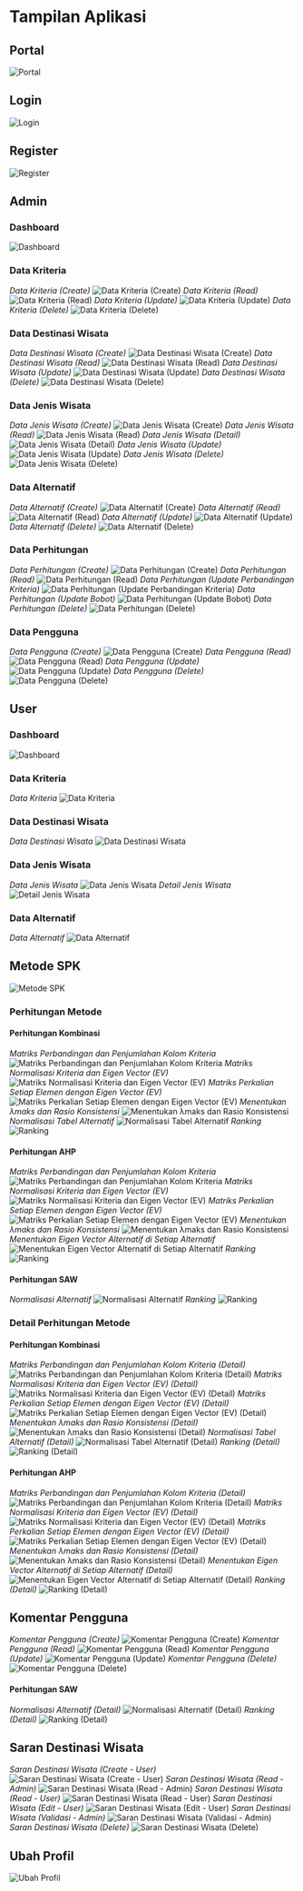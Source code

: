# Tampilan Aplikasi

## Portal

![Portal](/screenshoot/Portal.png)

## Login

![Login](/screenshoot/Login.png)

## Register

![Register](/screenshoot/Register.png)

## Admin

### Dashboard

![Dashboard](/screenshoot/Admin%20-%20Dashboard.png)

### Data Kriteria

_Data Kriteria (Create)_
![Data Kriteria (Create)](</screenshoot/Admin%20-%20Data%20Kriteria%20(Create).png>)
_Data Kriteria (Read)_
![Data Kriteria (Read)](</screenshoot/Admin%20-%20Data%20Kriteria%20(Read).png>)
_Data Kriteria (Update)_
![Data Kriteria (Update)](</screenshoot/Admin%20-%20Data%20Kriteria%20(Update).png>)
_Data Kriteria (Delete)_
![Data Kriteria (Delete)](</screenshoot/Admin%20-%20Data%20Kriteria%20(Delete).png>)

### Data Destinasi Wisata

_Data Destinasi Wisata (Create)_
![Data Destinasi Wisata (Create)](</screenshoot/Admin%20-%20Data%20Destinasi%20Wisata%20(Create).png>)
_Data Destinasi Wisata (Read)_
![Data Destinasi Wisata (Read)](</screenshoot/Admin%20-%20Data%20Destinasi%20Wisata%20(Read).png>)
_Data Destinasi Wisata (Update)_
![Data Destinasi Wisata (Update)](</screenshoot/Admin%20-%20Data%20Destinasi%20Wisata%20(Update).png>)
_Data Destinasi Wisata (Delete)_
![Data Destinasi Wisata (Delete)](</screenshoot/Admin%20-%20Data%20Destinasi%20Wisata%20(Delete).png>)

### Data Jenis Wisata

_Data Jenis Wisata (Create)_
![Data Jenis Wisata (Create)](</screenshoot/Admin%20-%20Data%20Jenis%20Wisata%20(Create).png>)
_Data Jenis Wisata (Read)_
![Data Jenis Wisata (Read)](</screenshoot/Admin%20-%20Data%20Jenis%20Wisata%20(Read).png>)
_Data Jenis Wisata (Detail)_
![Data Jenis Wisata (Detail)](</screenshoot/Admin%20-%20Data%20Jenis%20Wisata%20(Detail).png>)
_Data Jenis Wisata (Update)_
![Data Jenis Wisata (Update)](</screenshoot/Admin%20-%20Data%20Jenis%20Wisata%20(Update).png>)
_Data Jenis Wisata (Delete)_
![Data Jenis Wisata (Delete)](</screenshoot/Admin%20-%20Data%20Jenis%20Wisata%20(Delete).png>)

### Data Alternatif

_Data Alternatif (Create)_
![Data Alternatif (Create)](</screenshoot/Admin%20-%20Data%20Alternatif%20(Create).png>)
_Data Alternatif (Read)_
![Data Alternatif (Read)](</screenshoot/Admin%20-%20Data%20Alternatif%20(Read).png>)
_Data Alternatif (Update)_
![Data Alternatif (Update)](</screenshoot/Admin%20-%20Data%20Alternatif%20(Update).png>)
_Data Alternatif (Delete)_
![Data Alternatif (Delete)](</screenshoot/Admin%20-%20Data%20Alternatif%20(Delete).png>)

### Data Perhitungan

_Data Perhitungan (Create)_
![Data Perhitungan (Create)](</screenshoot/Admin%20-%20Data%20Perhitungan%20(Create).png>)
_Data Perhitungan (Read)_
![Data Perhitungan (Read)](</screenshoot/Admin%20-%20Data%20Perhitungan%20(Read).png>)
_Data Perhitungan (Update Perbandingan Kriteria)_
![Data Perhitungan (Update Perbandingan Kriteria)](</screenshoot/Admin%20-%20Data%20Perhitungan%20(Update%20Perbandingan%20Kriteria).png>)
_Data Perhitungan (Update Bobot)_
![Data Perhitungan (Update Bobot)](</screenshoot/Admin%20-%20Data%20Perhitungan%20(Update%20Bobot).png>)
_Data Perhitungan (Delete)_
![Data Perhitungan (Delete)](</screenshoot/Admin%20-%20Data%20Perhitungan%20(Delete).png>)

### Data Pengguna

_Data Pengguna (Create)_
![Data Pengguna (Create)](</screenshoot/Admin%20-%20Data%20Pengguna%20(Create).png>)
_Data Pengguna (Read)_
![Data Pengguna (Read)](</screenshoot/Admin%20-%20Data%20Pengguna%20(Read).png>)
_Data Pengguna (Update)_
![Data Pengguna (Update)](</screenshoot/Admin%20-%20Data%20Pengguna%20(Update).png>)
_Data Pengguna (Delete)_
![Data Pengguna (Delete)](</screenshoot/Admin%20-%20Data%20Pengguna%20(Delete).png>)

## User

### Dashboard

![Dashboard](/screenshoot/User%20-%20Dashboard.png)

### Data Kriteria

_Data Kriteria_
![Data Kriteria](/screenshoot/User%20-%20Data%20Kriteria.png)

### Data Destinasi Wisata

_Data Destinasi Wisata_
![Data Destinasi Wisata](/screenshoot/User%20-%20Data%20Destinasi%20Wisata.png)

### Data Jenis Wisata

_Data Jenis Wisata_
![Data Jenis Wisata](/screenshoot/User%20-%20Data%20Jenis%20Wisata.png)
_Detail Jenis Wisata_
![Detail Jenis Wisata](/screenshoot/User%20-%20Detail%20Jenis%20Wisata.png)

### Data Alternatif

_Data Alternatif_
![Data Alternatif](/screenshoot/User%20-%20Data%20Alternatif.png)

## Metode SPK

![Metode SPK](/screenshoot/Metode%20SPK.png)

### Perhitungan Metode

#### Perhitungan Kombinasi

_Matriks Perbandingan dan Penjumlahan Kolom Kriteria_
![Matriks Perbandingan dan Penjumlahan Kolom Kriteria](/screenshoot/Kombinasi%20-%20Matriks%20Perbandingan%20dan%20Penjumlahan%20Kolom%20Kriteria.png)
_Matriks Normalisasi Kriteria dan Eigen Vector (EV)_
![Matriks Normalisasi Kriteria dan Eigen Vector (EV)](</screenshoot/Kombinasi%20-%20Matriks%20Normalisasi%20Kriteria%20dan%20Eigen%20Vector%20(EV).png>)
_Matriks Perkalian Setiap Elemen dengan Eigen Vector (EV)_
![Matriks Perkalian Setiap Elemen dengan Eigen Vector (EV)](</screenshoot/Kombinasi%20-%20Matriks%20Perkalian%20Setiap%20Elemen%20dengan%20Eigen%20Vector%20(EV).png>)
_Menentukan λmaks dan Rasio Konsistensi_
![Menentukan λmaks dan Rasio Konsistensi](/screenshoot/Kombinasi%20-%20Menentukan%20λmaks%20dan%20Rasio%20Konsistensi.png)
_Normalisasi Tabel Alternatif_
![Normalisasi Tabel Alternatif](/screenshoot/Kombinasi%20-%20Normalisasi%20Tabel%20Alternatif.png)
_Ranking_
![Ranking](/screenshoot/Kombinasi%20-%20Ranking.png)

#### Perhitungan AHP

_Matriks Perbandingan dan Penjumlahan Kolom Kriteria_
![Matriks Perbandingan dan Penjumlahan Kolom Kriteria](/screenshoot/AHP%20-%20Matriks%20Perbandingan%20dan%20Penjumlahan%20Kolom%20Kriteria.png)
_Matriks Normalisasi Kriteria dan Eigen Vector (EV)_
![Matriks Normalisasi Kriteria dan Eigen Vector (EV)](</screenshoot/AHP%20-%20Matriks%20Normalisasi%20Kriteria%20dan%20Eigen%20Vector%20(EV).png>)
_Matriks Perkalian Setiap Elemen dengan Eigen Vector (EV)_
![Matriks Perkalian Setiap Elemen dengan Eigen Vector (EV)](</screenshoot/AHP%20-%20Matriks%20Perkalian%20Setiap%20Elemen%20dengan%20Eigen%20Vector%20(EV).png>)
_Menentukan λmaks dan Rasio Konsistensi_
![Menentukan λmaks dan Rasio Konsistensi](/screenshoot/AHP%20-%20Menentukan%20λmaks%20dan%20Rasio%20Konsistensi.png)
_Menentukan Eigen Vector Alternatif di Setiap Alternatif_
![Menentukan Eigen Vector Alternatif di Setiap Alternatif](/screenshoot/AHP%20-%20Menentukan%20Eigen%20Vector%20Alternatif%20di%20Setiap%20Alternatif.png)
_Ranking_
![Ranking](/screenshoot/AHP%20-%20Ranking.png)

#### Perhitungan SAW

_Normalisasi Alternatif_
![Normalisasi Alternatif](/screenshoot/SAW%20-%20Normalisasi%20Alternatif.png)
_Ranking_
![Ranking](/screenshoot/SAW%20-%20Ranking.png)

### Detail Perhitungan Metode

#### Perhitungan Kombinasi

_Matriks Perbandingan dan Penjumlahan Kolom Kriteria (Detail)_
![Matriks Perbandingan dan Penjumlahan Kolom Kriteria (Detail)](</screenshoot/Kombinasi%20-%20Matriks%20Perbandingan%20dan%20Penjumlahan%20Kolom%20Kriteria%20(Detail).png>)
_Matriks Normalisasi Kriteria dan Eigen Vector (EV) (Detail)_
![Matriks Normalisasi Kriteria dan Eigen Vector (EV) (Detail)](</screenshoot/Kombinasi%20-%20Matriks%20Normalisasi%20Kriteria%20dan%20Eigen%20Vector%20(EV)%20(Detail).png>)
_Matriks Perkalian Setiap Elemen dengan Eigen Vector (EV) (Detail)_
![Matriks Perkalian Setiap Elemen dengan Eigen Vector (EV) (Detail)](</screenshoot/Kombinasi%20-%20Matriks%20Perkalian%20Setiap%20Elemen%20dengan%20Eigen%20Vector%20(EV)%20(Detail).png>)
_Menentukan λmaks dan Rasio Konsistensi (Detail)_
![Menentukan λmaks dan Rasio Konsistensi (Detail)](</screenshoot/Kombinasi%20-%20Menentukan%20λmaks%20dan%20Rasio%20Konsistensi%20(Detail).png>)
_Normalisasi Tabel Alternatif (Detail)_
![Normalisasi Tabel Alternatif (Detail)](</screenshoot/Kombinasi%20-%20Normalisasi%20Tabel%20Alternatif%20(Detail).png>)
_Ranking (Detail)_
![Ranking (Detail)](</screenshoot/Kombinasi%20-%20Ranking%20(Detail).png>)

#### Perhitungan AHP

_Matriks Perbandingan dan Penjumlahan Kolom Kriteria (Detail)_
![Matriks Perbandingan dan Penjumlahan Kolom Kriteria (Detail)](</screenshoot/AHP%20-%20Matriks%20Perbandingan%20dan%20Penjumlahan%20Kolom%20Kriteria%20(Detail).png>)
_Matriks Normalisasi Kriteria dan Eigen Vector (EV) (Detail)_
![Matriks Normalisasi Kriteria dan Eigen Vector (EV) (Detail)](</screenshoot/AHP%20-%20Matriks%20Normalisasi%20Kriteria%20dan%20Eigen%20Vector%20(EV)%20(Detail).png>)
_Matriks Perkalian Setiap Elemen dengan Eigen Vector (EV) (Detail)_
![Matriks Perkalian Setiap Elemen dengan Eigen Vector (EV) (Detail)](</screenshoot/AHP%20-%20Matriks%20Perkalian%20Setiap%20Elemen%20dengan%20Eigen%20Vector%20(EV)(Detail).png>)
_Menentukan λmaks dan Rasio Konsistensi (Detail)_
![Menentukan λmaks dan Rasio Konsistensi (Detail)](</screenshoot/AHP%20-%20Menentukan%20λmaks%20dan%20Rasio%20Konsistensi%20(Detail).png>)
_Menentukan Eigen Vector Alternatif di Setiap Alternatif (Detail)_
![Menentukan Eigen Vector Alternatif di Setiap Alternatif (Detail)](</screenshoot/AHP%20-%20Menentukan%20Eigen%20Vector%20Alternatif%20di%20Setiap%20Alternatif%20(Detail).png>)
_Ranking (Detail)_
![Ranking (Detail)](</screenshoot/AHP%20-%20Ranking%20(Detail).png>)

## Komentar Pengguna

_Komentar Pengguna (Create)_
![Komentar Pengguna (Create)](</screenshoot/Komentar%20Pengguna%20(Create).png>)
_Komentar Pengguna (Read)_
![Komentar Pengguna (Read)](</screenshoot/Komentar%20Pengguna%20(Read).png>)
_Komentar Pengguna (Update)_
![Komentar Pengguna (Update)](</screenshoot/Komentar%20Pengguna%20(Update).png>)
_Komentar Pengguna (Delete)_
![Komentar Pengguna (Delete)](</screenshoot/Komentar%20Pengguna%20(Delete).png>)

#### Perhitungan SAW

_Normalisasi Alternatif (Detail)_
![Normalisasi Alternatif (Detail)](</screenshoot/SAW%20-%20Normalisasi%20Alternatif%20(Detail).png>)
_Ranking (Detail)_
![Ranking (Detail)](</screenshoot/SAW%20-%20Ranking%20(Detail).png>)

## Saran Destinasi Wisata

_Saran Destinasi Wisata (Create - User)_
![Saran Destinasi Wisata (Create - User)](</screenshoot/Saran%20Destinasi%20Wisata%20(Create%20-%20User).png>)
_Saran Destinasi Wisata (Read - Admin)_
![Saran Destinasi Wisata (Read - Admin)](</screenshoot/Saran%20Destinasi%20Wisata%20(Read%20-%20Admin).png>)
_Saran Destinasi Wisata (Read - User)_
![Saran Destinasi Wisata (Read - User)](</screenshoot/Saran%20Destinasi%20Wisata%20(Read%20-%20User).png>)
_Saran Destinasi Wisata (Edit - User)_
![Saran Destinasi Wisata (Edit - User)](</screenshoot/Saran%20Destinasi%20Wisata%20(Edit%20-%20User).png>)
_Saran Destinasi Wisata (Validasi - Admin)_
![Saran Destinasi Wisata (Validasi - Admin)](</screenshoot/Saran%20Destinasi%20Wisata%20(Validasi%20-%20Admin).png>)
_Saran Destinasi Wisata (Delete)_
![Saran Destinasi Wisata (Delete)](</screenshoot/Saran%20Destinasi%20Wisata%20(Delete).png>)

## Ubah Profil

![Ubah Profil](/screenshoot/Ubah%20Profil.png)
